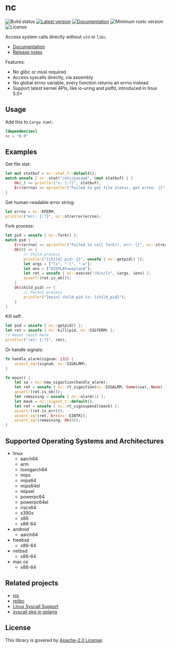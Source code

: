 
# nc

![Build status](https://github.com/xushaohua/nc/actions/workflows/rust.yml/badge.svg)
[![Latest version](https://img.shields.io/crates/v/nc.svg)](https://crates.io/crates/nc)
[![Documentation](https://docs.rs/nc/badge.svg)](https://docs.rs/nc)
![Minimum rustc version](https://img.shields.io/badge/rustc-1.63+-yellow.svg)
![License](https://img.shields.io/crates/l/nc.svg)

Access system calls directly without `std` or `libc`.

- [Documentation](https://docs.rs/nc)
- [Release notes](https://github.com/xushaohua/nc/tags)

Features:
- No glibc or musl required
- Access syscalls directly, via assembly
- No global errno variable, every function returns an errno instead
- Support latest kernel APIs, like io-uring and pidfd, introduced in linux 5.0+

## Usage

Add this to `Cargo.toml`:
```toml
[dependencies]
nc = "0.9"
```

## Examples

Get file stat:
```rust
let mut statbuf = nc::stat_t::default();
match unsafe { nc::stat("/etc/passwd", &mut statbuf) } {
    Ok(_) => println!("s: {:?}", statbuf),
    Err(errno) => eprintln!("Failed to get file status, got errno: {}", errno),
}
```

Get human-readable error string:
```rust
let errno = nc::EPERM;
println!("err: {:?}", nc::strerror(errno);
```

Fork process:
```rust
let pid = unsafe { nc::fork() };
match pid {
    Err(errno) => eprintln!("Failed to call fork(), err: {}", nc::strerror(errno)),
    Ok(0) => {
        // Child process
        println!("[child] pid: {}", unsafe { nc::getpid() });
        let args = ["ls", "-l", "-a"];
        let env = ["DISPLAY=wayland"];
        let ret = unsafe { nc::execve("/bin/ls", &args, &env) };
        assert!(ret.is_ok());
    }
    Ok(child_pid) => {
        // Parent process
        println!("[main] child pid is: {child_pid}");
    }
}
```

Kill self:
```rust
let pid = unsafe { nc::getpid() };
let ret = unsafe { nc::kill(pid, nc::SIGTERM) };
// Never reach here.
println!("ret: {:?}", ret);
```

Or handle signals:
```rust
fn handle_alarm(signum: i32) {
    assert_eq!(signum, nc::SIGALRM);
}

fn main() {
    let sa = nc::new_sigaction(handle_alarm);
    let ret = unsafe { nc::rt_sigaction(nc::SIGALRM, Some(&sa), None) };
    assert!(ret.is_ok());
    let remaining = unsafe { nc::alarm(1) };
    let mask = nc::sigset_t::default();
    let ret = unsafe { nc::rt_sigsuspend(&mask) };
    assert!(ret.is_err());
    assert_eq!(ret, Err(nc::EINTR));
    assert_eq!(remaining, Ok(0));
}
```

## Supported Operating Systems and Architectures

- linux
  - aarch64
  - arm
  - loongarch64
  - mips
  - mips64
  - mips64el
  - mipsel
  - powerpc64
  - powerpc64el
  - riscv64
  - s390x
  - x86
  - x86-64
- android
  - aarch64
- freebsd
  - x86-64
- netbsd
  - x86-64
- mac os
  - x86-64

## Related projects

- [nix](https://github.com/nix-rust/nix)
- [relibc](https://gitlab.redox-os.org/redox-os/relibc.git)
- [Linux Syscall Support](https://chromium.googlesource.com/linux-syscall-support)
- [syscall pkg in golang](https://github.com/golang/go/tree/master/src/syscall)

## License

This library is govered by [Apache-2.0 License](LICENSE).
